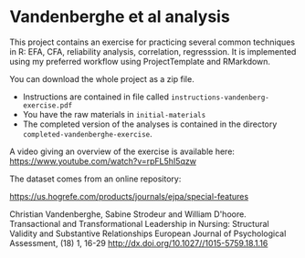 # Vandenberghe et al analysis

This project contains an exercise for practicing several common techniques in
R: EFA, CFA, reliability analysis, correlation, regresssion. 
It is implemented using my preferred workflow using ProjectTemplate and
RMarkdown.

You can download the whole project as a zip file.


* Instructions are contained in file called `instructions-vandenberg-exercise.pdf`
* You have the raw materials in `initial-materials`
* The completed version of the analyses is contained in the directory
  `completed-vandenberghe-exercise`.

A video giving an overview of the exercise is available here:
https://www.youtube.com/watch?v=rpFL5hI5qzw

The dataset comes from an online repository:

https://us.hogrefe.com/products/journals/ejpa/special-features

Christian Vandenberghe, Sabine Strodeur and William D'hoore. Transactional and Transformational Leadership in Nursing: Structural Validity and Substantive Relationships
European Journal of Psychological Assessment, (18) 1, 16-29
http://dx.doi.org/10.1027//1015-5759.18.1.16



